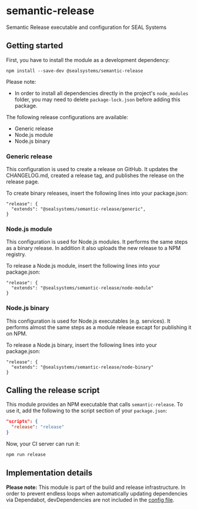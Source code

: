 # semantic-release


Semantic Release executable and configuration for SEAL Systems

## Getting started

First, you have to install the module as a development dependency:

```shell
npm install --save-dev @sealsystems/semantic-release
```

Please note:

- In order to install all dependencies directly in the project's `node_modules` folder, you may need to delete `package-lock.json` before adding this package.

The following release configurations are available:

- Generic release
- Node.js module
- Node.js binary

### Generic release

This configuration is used to create a release on GitHub. It updates the CHANGELOG.md, created a release tag, and publishes the release on the release page.  

To create binary releases, insert the following lines into your package.json:

```
"release": {
  "extends": "@sealsystems/semantic-release/generic",
}
```

### Node.js module

This configuration is used for Node.js modules. It performs the same steps as a binary release. In addition it also uploads the new release to a NPM registry.

To release a Node.js module, insert the following lines into your package.json:

```
"release": {
  "extends": "@sealsystems/semantic-release/node-module"
}
```

### Node.js binary

This configuration is used for Node.js executables (e.g. services). It performs almost the same steps as a module release excapt for publishing it on NPM.

To release a Node.js binary, insert the following lines into your package.json:

```
"release": {
  "extends": "@sealsystems/semantic-release/node-binary"
}
```

## Calling the release script

This module provides an NPM executable that calls `semantic-release`. To use it, add the following to the script section of your `package.json`:

```json
"scripts": {
  "release": "release"
}
```

Now, your CI server can run it:

```bash
npm run release
```

## Implementation details

**Please note:** This module is part of the build and release infrastructure. In order to prevent endless loops when automatically updating dependencies via Dependabot, devDependencies are not included in the [config file](.dependabot/config.yml).
